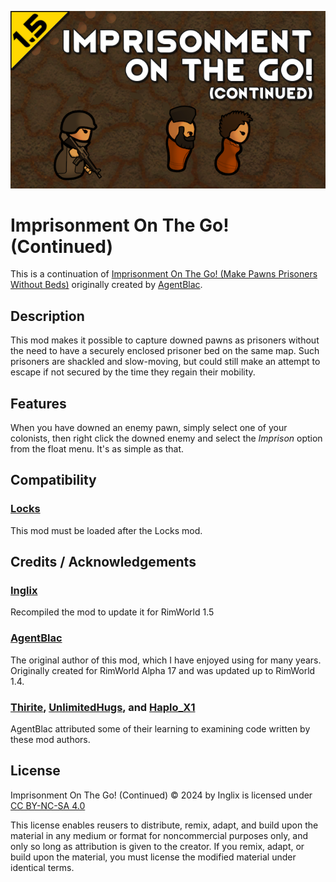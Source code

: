 ![preview](/About/Preview.png)

# Imprisonment On The Go! (Continued)
This is a continuation of [Imprisonment On The Go! (Make Pawns Prisoners Without Beds)](https://steamcommunity.com/sharedfiles/filedetails/1203903378) originally created by [AgentBlac](https://steamcommunity.com/id/agentblac).

## Description
This mod makes it possible to capture downed pawns as prisoners without the need to have a securely enclosed prisoner bed on the same map. Such prisoners are shackled and slow-moving, but could still make an attempt to escape if not secured by the time they regain their mobility.

## Features
When you have downed an enemy pawn, simply select one of your colonists, then right click the downed enemy and select the _Imprison_ option from the float menu. It's as simple as that.

## Compatibility
### [Locks](https://steamcommunity.com/sharedfiles/filedetails/1157085076)
This mod must be loaded after the Locks mod.

## Credits / Acknowledgements
### [Inglix](https://steamcommunity.com/id/Inglix/myworkshopfiles/294100)
Recompiled the mod to update it for RimWorld 1.5

### [AgentBlac](https://steamcommunity.com/id/agentblac)
The original author of this mod, which I have enjoyed using for many years. Originally created for RimWorld Alpha 17 and was updated up to RimWorld 1.4.

### [Thirite](https://gitlab.com/Thirite), [UnlimitedHugs](https://steamcommunity.com/id/UnlimitedHugs), and [Haplo_X1](https://steamcommunity.com/id/Haplo_X1)
AgentBlac attributed some of their learning to examining code written by these mod authors.

## License
Imprisonment On The Go! (Continued) © 2024 by Inglix is licensed under [CC BY-NC-SA 4.0](https://creativecommons.org/licenses/by-nc-sa/4.0/) 

This license enables reusers to distribute, remix, adapt, and build upon the material in any medium or format for noncommercial purposes only, and only so long as attribution is given to the creator. If you remix, adapt, or build upon the material, you must license the modified material under identical terms.

